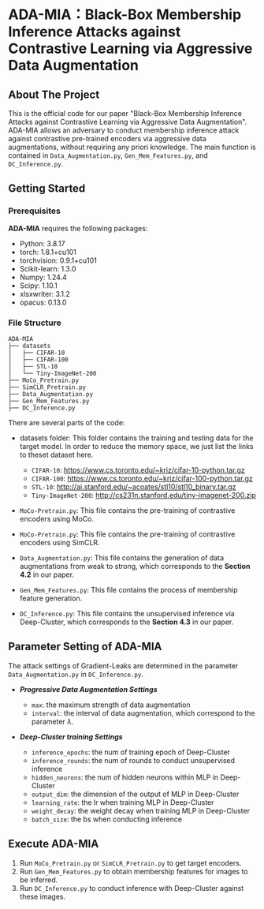 # ADA-MIA：Black-Box Membership Inference Attacks against Contrastive Learning via Aggressive Data Augmentation
## About The Project
This is the official code for our paper "Black-Box Membership Inference Attacks against Contrastive Learning via Aggressive Data Augmentation".
ADA-MIA allows an adversary to conduct membership inference attack against contrastive pre-trained encoders via aggressive data augmentations, without requiring any priori knowledge.
The main function is contained in `Data_Augmentation.py`, `Gen_Mem_Features.py`, and `DC_Inference.py`.

## Getting Started
### Prerequisites
**ADA-MIA** requires the following packages: 
- Python: 3.8.17
- torch: 1.8.1+cu101
- torchvision: 0.9.1+cu101
- Scikit-learn: 1.3.0
- Numpy: 1.24.4
- Scipy: 1.10.1
- xlsxwriter: 3.1.2
- opacus: 0.13.0

### File Structure 
```
ADA-MIA
├── datasets
│   ├── CIFAR-10
│   ├── CIFAR-100
│   ├── STL-10
│   └── Tiny-ImageNet-200
├── MoCo_Pretrain.py
├── SimCLR_Pretrain.py
├── Data_Augmentation.py
├── Gen_Mem_Features.py
├── DC_Inference.py
```

There are several parts of the code:
- datasets folder: This folder contains the training and testing data for the target model.  In order to reduce the memory space, we just list the  links to theset dataset here. 
   - `CIFAR-10`: https://www.cs.toronto.edu/~kriz/cifar-10-python.tar.gz
   - `CIFAR-100`: https://www.cs.toronto.edu/~kriz/cifar-100-python.tar.gz
   - `STL-10`: http://ai.stanford.edu/~acoates/stl10/stl10_binary.tar.gz
   - `Tiny-ImageNet-200`: http://cs231n.stanford.edu/tiny-imagenet-200.zip

- `MoCo-Pretrain.py`: This file contains the pre-training of contrastive encoders using MoCo.
- `MoCo-Pretrain.py`: This file contains the pre-training of contrastive encoders using SimCLR.
- `Data_Augmentation.py`: This file contains the generation of data augmentations from weak to strong, which corresponds to the **Section 4.2** in our paper.
- `Gen_Mem_Features.py`: This file contains the process of membership feature generation.
- `DC_Inference.py`: This file contains the unsupervised inference via Deep-Cluster, which corresponds to the **Section 4.3** in our paper.

## Parameter Setting of ADA-MIA
The attack settings of Gradient-Leaks are determined in the parameter `Data_Augmentation.py` in `DC_Inference.py`.
- ***Progressive Data Augmentation Settings***
   - `max`: the maximum strength of data augmentation
   - `interval`: the interval of data augmentation, which correspond to the parameter $\lambda$.

- ***Deep-Cluster training Settings***
  - `inference_epochs`: the num of training epoch of Deep-Cluster
  - `inference_rounds`: the num of rounds to conduct unsupervised inference
  - `hidden_neurons`: the num of hidden neurons within MLP in Deep-Cluster
  -  `output_dim`: the dimension of the output of MLP in Deep-Cluster
  -  `learning_rate`: the lr when training MLP in Deep-Cluster
  -  `weight_decay`: the weight decay when training MLP in Deep-Cluster
  -  `batch_size`: the bs when conducting inference

## Execute ADA-MIA
1. Run `MoCo_Pretrain.py` or `SimCLR_Pretrain.py` to get target encoders.
2. Run `Gen_Mem_Features.py` to obtain membership features for images to be inferred.
3. Run `DC_Inference.py` to conduct inference with Deep-Cluster against these images.
